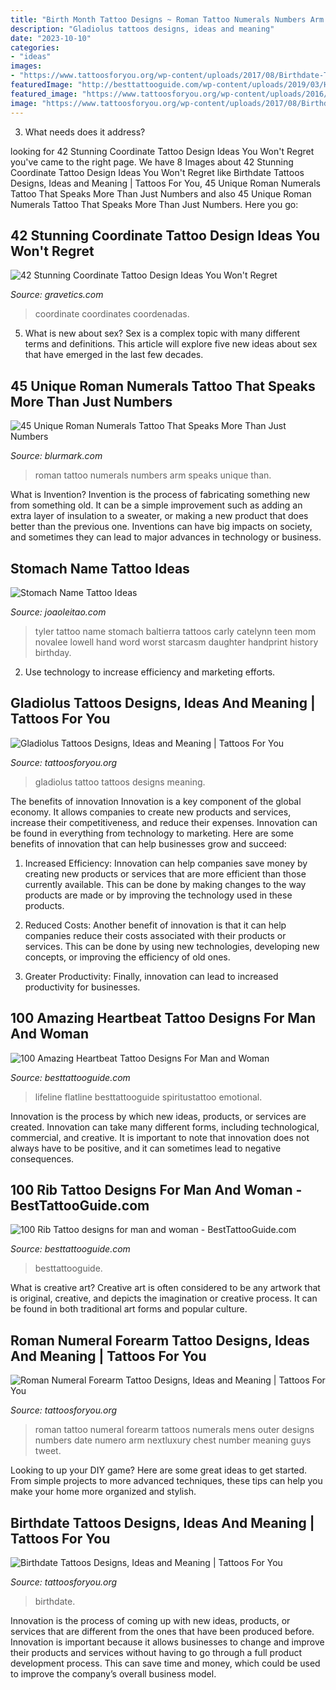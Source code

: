 ```yaml
---
title: "Birth Month Tattoo Designs ~ Roman Tattoo Numerals Numbers Arm Speaks Unique Than"
description: "Gladiolus tattoos designs, ideas and meaning"
date: "2023-10-10"
categories:
- "ideas"
images:
- "https://www.tattoosforyou.org/wp-content/uploads/2017/08/Birthdate-Tattoos-on-Wrist.jpg"
featuredImage: "http://besttattooguide.com/wp-content/uploads/2019/03/Heart-Beat-Tattoo-50.jpg"
featured_image: "https://www.tattoosforyou.org/wp-content/uploads/2016/03/Gladiolus-Tattoo-Pictures.jpg"
image: "https://www.tattoosforyou.org/wp-content/uploads/2017/08/Birthdate-Tattoos-on-Wrist.jpg"
---
```



3) What needs does it address?

	

		
looking for 42 Stunning Coordinate Tattoo Design Ideas You Won&#039;t Regret you've came to the right page. We have 8 Images about 42 Stunning Coordinate Tattoo Design Ideas You Won&#039;t Regret like Birthdate Tattoos Designs, Ideas and Meaning | Tattoos For You, 45 Unique Roman Numerals Tattoo That Speaks More Than Just Numbers and also 45 Unique Roman Numerals Tattoo That Speaks More Than Just Numbers. Here you go:
		
    
## 42 Stunning Coordinate Tattoo Design Ideas You Won&#039;t Regret

<img loading=lazy src="https://www.gravetics.com/wp-content/uploads/2017/03/A-simple-design-that-fits-right-on-the-ankle..jpg" onerror="this.onerror=null;this.src='https://tse3.mm.bing.net/th?id=OIP.1UgN8K2JFs6W4WkjFttvOAHaJ4&amp;pid=15.1';" alt="42 Stunning Coordinate Tattoo Design Ideas You Won&#039;t Regret">

_Source: gravetics.com_

>coordinate coordinates coordenadas. 

	

5. What is new about sex?
Sex is a complex topic with many different terms and definitions. This article will explore five new ideas about sex that have emerged in the last few decades.

    
## 45 Unique Roman Numerals Tattoo That Speaks More Than Just Numbers

<img loading=lazy src="https://www.blurmark.com/wp-content/uploads/2017/06/Roman-Numerals-Tattoo-On-Arm.jpg" onerror="this.onerror=null;this.src='https://tse1.mm.bing.net/th?id=OIP.8z1dZKMg_jnDpB6mX7Ni_AHaNd&amp;pid=15.1';" alt="45 Unique Roman Numerals Tattoo That Speaks More Than Just Numbers">

_Source: blurmark.com_

>roman tattoo numerals numbers arm speaks unique than. 

	

What is Invention?
Invention is the process of fabricating something new from something old. It can be a simple improvement such as adding an extra layer of insulation to a sweater, or making a new product that does better than the previous one. Inventions can have big impacts on society, and sometimes they can lead to major advances in technology or business.

    
## Stomach Name Tattoo Ideas

<img loading=lazy src="https://www.joaoleitao.com/tattoo-name/wp-content/uploads/name-stomach-tattoo-design-man.jpg" onerror="this.onerror=null;this.src='https://tse4.mm.bing.net/th?id=OIP.X2Z5pOGJ76ZctUzp5RFoegHaFh&amp;pid=15.1';" alt="Stomach Name Tattoo Ideas">

_Source: joaoleitao.com_

>tyler tattoo name stomach baltierra tattoos carly catelynn teen mom novalee lowell hand word worst starcasm daughter handprint history birthday. 

	

2. Use technology to increase efficiency and marketing efforts.

    
## Gladiolus Tattoos Designs, Ideas And Meaning | Tattoos For You

<img loading=lazy src="https://www.tattoosforyou.org/wp-content/uploads/2016/03/Gladiolus-Tattoo-Pictures.jpg" onerror="this.onerror=null;this.src='https://tse3.mm.bing.net/th?id=OIP.5H3N7omX76H0jT5zEPjuNQHaLv&amp;pid=15.1';" alt="Gladiolus Tattoos Designs, Ideas and Meaning | Tattoos For You">

_Source: tattoosforyou.org_

>gladiolus tattoo tattoos designs meaning. 

	

The benefits of innovation
Innovation is a key component of the global economy. It allows companies to create new products and services, increase their competitiveness, and reduce their expenses. Innovation can be found in everything from technology to marketing. Here are some benefits of innovation that can help businesses grow and succeed:
1. Increased Efficiency: Innovation can help companies save money by creating new products or services that are more efficient than those currently available. This can be done by making changes to the way products are made or by improving the technology used in these products.

2. Reduced Costs: Another benefit of innovation is that it can help companies reduce their costs associated with their products or services. This can be done by using new technologies, developing new concepts, or improving the efficiency of old ones.

3. Greater Productivity: Finally, innovation can lead to increased productivity for businesses.

    
## 100 Amazing Heartbeat Tattoo Designs For Man And Woman

<img loading=lazy src="http://besttattooguide.com/wp-content/uploads/2019/03/Heart-Beat-Tattoo-50.jpg" onerror="this.onerror=null;this.src='https://tse2.mm.bing.net/th?id=OIP.Kxm-s-SUX6yoHVEGtg_e6wHaHa&amp;pid=15.1';" alt="100 Amazing Heartbeat Tattoo Designs For Man and Woman">

_Source: besttattooguide.com_

>lifeline flatline besttattooguide spiritustattoo emotional. 

	

Innovation is the process by which new ideas, products, or services are created. Innovation can take many different forms, including technological, commercial, and creative. It is important to note that innovation does not always have to be positive, and it can sometimes lead to negative consequences.

    
## 100 Rib Tattoo Designs For Man And Woman - BestTattooGuide.com

<img loading=lazy src="https://besttattooguide.com/wp-content/uploads/2019/03/Rib-Tattoo-92.jpg" onerror="this.onerror=null;this.src='https://tse1.mm.bing.net/th?id=OIP.iXaORyVupihSc5l5OH895AAAAA&amp;pid=15.1';" alt="100 Rib Tattoo designs for man and woman - BestTattooGuide.com">

_Source: besttattooguide.com_

>besttattooguide. 

	

What is creative art?
Creative art is often considered to be any artwork that is original, creative, and depicts the imagination or creative process. It can be found in both traditional art forms and popular culture.

    
## Roman Numeral Forearm Tattoo Designs, Ideas And Meaning | Tattoos For You

<img loading=lazy src="https://www.tattoosforyou.org/wp-content/uploads/2017/10/Roman-Numeral-Forearm-Tattoo-Photos.jpg" onerror="this.onerror=null;this.src='https://tse1.mm.bing.net/th?id=OIP.t_2gLuQpMojsQo545zPCoAHaHa&amp;pid=15.1';" alt="Roman Numeral Forearm Tattoo Designs, Ideas and Meaning | Tattoos For You">

_Source: tattoosforyou.org_

>roman tattoo numeral forearm tattoos numerals mens outer designs numbers date numero arm nextluxury chest number meaning guys tweet. 

	

Looking to up your DIY game? Here are some great ideas to get started. From simple projects to more advanced techniques, these tips can help you make your home more organized and stylish.

    
## Birthdate Tattoos Designs, Ideas And Meaning | Tattoos For You

<img loading=lazy src="https://www.tattoosforyou.org/wp-content/uploads/2017/08/Birthdate-Tattoos-on-Wrist.jpg" onerror="this.onerror=null;this.src='https://tse1.mm.bing.net/th?id=OIP.59akwC25EEJOlVNMywbUIQHaJ4&amp;pid=15.1';" alt="Birthdate Tattoos Designs, Ideas and Meaning | Tattoos For You">

_Source: tattoosforyou.org_

>birthdate. 

	

Innovation is the process of coming up with new ideas, products, or services that are different from the ones that have been produced before. Innovation is important because it allows businesses to change and improve their products and services without having to go through a full product development process. This can save time and money, which could be used to improve the company’s overall business model.

